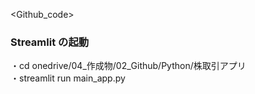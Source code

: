 <Github_code>
### Streamlit の起動
・cd onedrive/04_作成物/02_Github/Python/株取引アプリ  
・streamlit run main_app.py
